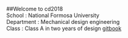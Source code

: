 ##Welcome to cd2018 </br>
School : National Formosa University </br>
Department : Mechanical design engineering</br>
Class : Class A in two years of design
[gitbook](https://s40523119.gitbook.io/cd2018/marble-machine-1/untitled)
